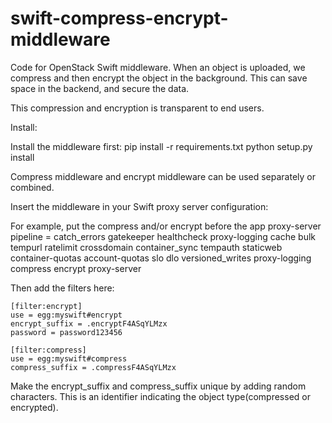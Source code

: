 swift-compress-encrypt-middleware
=======================

Code for OpenStack Swift middleware. When an object is uploaded, we compress and then encrypt the object in the background. This can save space in the backend, and secure the data.

This compression and encryption is transparent to end users.

Install:

Install the middleware first:
    pip install -r requirements.txt
    python setup.py install

Compress middleware and encrypt middleware can be used separately or combined.

Insert the middleware in your Swift proxy server configuration:

For example, put the compress and/or encrypt before the app proxy-server
    pipeline = catch_errors gatekeeper healthcheck proxy-logging cache bulk tempurl ratelimit crossdomain container_sync tempauth staticweb container-quotas account-quotas slo dlo versioned_writes proxy-logging compress encrypt proxy-server

Then add the filters here:

    [filter:encrypt]
    use = egg:myswift#encrypt
    encrypt_suffix = .encryptF4ASqYLMzx
    password = password123456

    [filter:compress]
    use = egg:myswift#compress
    compress_suffix = .compressF4ASqYLMzx

Make the encrypt_suffix and compress_suffix unique by adding random characters. This is an identifier indicating the object type(compressed or encrypted).

